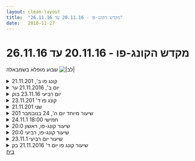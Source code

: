 ```yaml
---
layout: clean-layout
title:  "מקדש הקונג-פו - 20.11.16 עד 26.11.16"
date:   2016-11-27
---
```

# מקדש הקונג-פו - 20.11.16 עד 26.11.16 
שבוע מופלא בשמבאלה <img src="http://www.timg.co.il/tapuzForum/images/Emo23.gif" alt="|לב|">

<details>
                    <summary>קונג פו ב', 21.11.201</summary>
                    משבע וחמישה, עד עשר בערך.<br> <br> מהחלק הראשון: <br> + איזה חצי שעה דילוגיידה, לרוב נטו ולפעמים עם מסמני השלב הבא – חבטות, בעיטות, תרגילים. יש בי חלק שמסרב לקבל שזה נהיה קל ונעים, אבל גם הוא נהנה להשתכנע.<br> + שיחונת ממריצה על מסחר אלקטרוני<br> + עבודה משותפת נעימה על פורמות<br> <br> מהחלק השני:<br> + האם בעצם הוא התכוון לעיגול הזה עם העצים מול הים או לעיגול ההוא עם העצים מול הים? עשינו שימוש טוב בזמן וגם צפינו בסביבה, וכשהבנו שזה העיגול ההוא השתנענו לשם. מולטיטסקינג נעים שלא הפריע להתקדמות.<br> + הבנה יותר טובה של תשדורות שאני מקבל מהמערכת שלי. למשל, בזמן דילוגיידה / ריצה / &quot;ריחוף&quot; מתמשך במרחב על כריות כפות הרגליים – הבנה שמשמעות התשדורות היא &quot;רגע, מסתנכרנים פה, אוטוטו יהיה ממש כיף&quot; ולא &quot;הגיע הזמן להפסיק&quot;.<br> + שדרוג של &quot;הזזות&quot; – מדי פעם, בלי קשר לכלום, מגיעים עם הרגל לרגל של השני. מסתבר שזה פתח להרבה דברים מועילים. למשל, שיפור היציבות על רגל אחת כשהשני מספיק לנסות להזיז אותך במצב כזה.<br> + זיהוי ונטרול נסיונות של חלקים בי להפסיק אותי (למשל: דמיון שהמצב הנוכחי יישאר לנצח, דמיון שנכונה לי ריצה מייגעת, מיקוד מופרז של תשומת הלב בנשימה – בכולם הבנת אופן הנטרול הגיע אוטומטית עם הזיהוי הנכון).<br> + המשך התקדמות בשיבוץ דבר ביום שלי כרצוני.<br> + עזרה לאנשים אחרים לשפר את מצבם. איזה כיף זה. מה היא רוצה? מה מפריע לה? האצת הקצב תמנע מחשבות טורדניות אולי? שינוי הקצב הפנימי גם שלי. עבודה מדורגת תעזור אולי? שינוי נקודת הפתיחה גם שלי, בלי לוותר על היעד של שנינו.<br> <br>
                  </details><details>
                    <summary>יום ב', 21.11.2016 ער</summary>
                    פרשנות לא מדויקת לתחושות לא נעימות / קושי<br> לזאות שמדובר במדרגה - כמו שקשה בהתחלה לרוץ , במידה ונפרש את הקושי כסימן לעצור לא נמשיך , אך אם נמשיך לרוץ הגוף ישתחרר<br> ויפתח והחוויה תהיה נעימה יותר <br> .<br> חיזוק &quot;תפיסת המצליחן &quot;<br> <br> שיחזור והזכרות בפורמות <br> <br> נוכחות ונשימה שקיטה ונעימה <br> <br> הגשמת מטרות : מרחב מתאים , מסגרת ברורה&nbsp;&nbsp;, נוכחות חיה של המטרה (דימוי חזק של התוצאה המוגשמת)
                  </details><details>
                    <summary>יום רביעי 23.11.16 בוק</summary>
                    התעוררתי מאוחר ביקיצה טבעית. השאיר לי פחות זמן להכנה וללא זמן מקדים לפני השיעור. מצד שני נתן לי מושג לגבי זמן ההערכות המינימלי הנדרש לי. המחיש לי שאני אוהב את הקפה שלי לפני האימון…<br> נינוחות והנאה כמלווים לשיעור. התבוננות והרגשה מכיוון חדש, על שני המרכיבים שלתפיסתי אמורים ללוות אותי בכל שיעור. התייחסתי לזה כאל תזכורת, ניסיתי להרגיש איך&nbsp;&nbsp;דגש כזה יכול לשנות את איכות העבודה שלי לשלב הבא.<br> קבלה של עצמי והתקדמות, בדיקה האם יש כאן חיכוך והתנגשויות. עבודה על גמישות מתוך נסיון לאי ידיעה מוחלטת של המגבלות, מעניין.<br> עבודה טובה עם בעיטות ירידה לעמידה נמוכה, שילוב מרכיב ההנאה וההפתעה מתוך אי ידיעת המגבלות.&nbsp;&nbsp;<br> גילויים ושיפורים קטנים של פורמות בעזרת עבודה רציפה. <br> זיהוי וקבלה של נוקשות מסוימת בגב עליון, מודעות, קבלה, תשומת לב.<br> סיום שיעור 08:15
                  </details><details>
                    <summary>קונג פו ד' 23.11.201</summary>
                    20:35-23:00<br> <br> שקט בישיבה, בתנועה, שקט בהתרחשות<br> <br> מה יש לפורמות להגיד לי<br> <br> הענן<br> (אחד הדברים בתוך זה - לא מפריע לנשימה בשום רובד. המחשבות כנשימה של משהו שרוצה לחיות, תנועות רגשיות כנשימה של משהו שרוצה לחיות, וכן הלאה בפנים ובחוץ, בתוך הנשימה של העולם.) <br> <br> המשך עבודה עם פענוח נכון של מסרי המערכת/העולם בכל התחומים<br> <br>
                  </details><details>
                    <summary>שני 21.11.201</summary>
                    מתחילה לי ולישי.<br> וואלה כיף.<br> <br> כל אחד עושה לעצמו טוב דרך התנועה.<br> שמתי שירים ובעטתי<br> וזה היה ממש כיף<br> ומישהו עבר ידי וזמזם עם הרמקול שיר ששמתי<br> <br> מטענים כואבים מהעבר<br> שסביבת דחיפות עזרה להם לעלות<br> <br> ממשיכה את השיעור של עצמי בהליכה בשדרה. מסיימת ב 22:30 בספסל מול תמרה.<br> <br> היה שיעור טוב.
                  </details><details>
                    <summary>שיעור מיוחד יום ה', 24 בנובמבר 201</summary>
                    בערך מרבע לשש עד שבע<br> שיעור שני עם שפעת קלה (הראשון היה אתמול, רביעי לילה), חקירה בעיקר של הנשימה במצב הזה.<br> <br> כל סיטואציה כמינִי-עולם. המסגרת שלו, השימוש בו: יכול להיות ער למה שיוצר/מאפשר אותו, למה שהוא מאפשר, לאיך שאני משתמש בו.<br> שרשרת מרחבי העבודה בשיעור הזה כעולמות שעוצבו לאפשר לי להתפתח לאנשהו. לאנשהם בעצם. תשומת לב לזה ואליהם, אני יכול נגיד לקחת אחד מהם ולעשות ממנו שיעור.<br> <br> + עובר בין דמויות ילדים שבי, מוצא כאלה שלא טוב להם ונותן להם תשומת לב. (פנימי)<br> היה חדש לי לחפש ולמצוא בי לא דמות ילד אחד (בכל מני גילאים) אלא הרבה דמויות ילדים. גילוי מפתיע כשהתייחסתי לזה ככה: מצאתי בין השאר גם ילדים וילדות שהכרתי שהדמויות שלהם מייצגות בי עכשיו חלקים שלי. דברים בי שלא הבנתי שקשורים אלי כל כך קיבלו ככה התייחסות שמגיעה להם ממזמן.<br> <br> + התפרשות (פנימי)<br> <br> + &quot;קרב חרבות&quot; של אחד מול שניים.<br> האחד משתמש בשתי הזרועות, השניים בזרוע אחת.<br> חיפוש יתרון אפשרי בשני המצבים, שיתוף פעולה עם עוד מישהו, המצב הפנימי של תפישת עצמי כבעל יתרון..<br> טווח ביטחון (הפעם בהקשר חיצוני של קיר זכוכית שהיינו לידו, הזכיר לי את הקסדה משבוע שעבר) בשבילי ובשביל אחרים (דואג לכל שרשרת הדומינו של השפעה אפשרית).<br> חזרה בעיתה על דגשי נשימה טובים.<br> <br> + עדינות ורכות אפקטיביות (פנימי)<br> <br> + המקום שאין בו אלימות (פנימי)<br> אלימות והיעדר אפקטיביות<br> <br> + &quot;המפלס הנמוך&quot; (חיצוני)<br> הספיק לי לתפוס לרגע נכון את המפלס הזה כדי להתגלגל ממש ברכות.<br> <br> + אחד מול שניים, מהמקום. השניים ממטירים על האחד חבטות בעדינות. הוא ללא תנועה עם ידיים מאחורי הגב, מוסיף חמיקות, מוסיף מבנה מגן, מוסיף בלימות עם הזרועות, מוסיף תגובות / יוזם<br>
                  </details><details>
                    <summary>חמישי 18:00 24.11.1</summary>
                    עקבות מהשיעור:<br> <br> הגברת הנוחות בשהייה במצב נמוך תוך שימוש בנשימה<br> <br> לראות ולהיות מודע לכל החבטות שמגיעות אלי במהלך קרב<br> <br> יצירת רצפים אפקטיביים בקרב אגרופים<br> <br> עבודה פנימית - עבודה עם הילד הפנימי במצבי מצוקה שונים מהעבר, יצירת הקלה ושליחת כוח ממני.<br> <br> <br> <br> <br> <br>
                  </details><details>
                    <summary>שיעור קונג-פו, ראשון 20:0</summary>
                    אמנות ההגשמה ותכנות עצמי ע&quot;י דמיון המציאות שאני רוצה להגשים<br> <br> התקדמות באמנות הלחימה – דגש על מוגנות מלאה, שאיפה נטרול מהיר<br> <br> תרגולים תנועתיים עם דגש על גוף רפוי ונינוח<br>
                  </details><details>
                    <summary>שיעור קונג-פו, רביעי 20:0</summary>
                    היה לי שיעור נהדר. בחלק מהזמן הייתי עם עדי ובהמשך עם אוהד.<br> <br> מתישהו במהלך השיעור חשתי עייפות רבה.<br> זה הוביל אותי לעבודה על מנוחה. בהתחלה התמקדתי בלאפשר לעצמי לנוח מתוך מצב גופני סטטי, ובהמשך תרגלתי מנוחה תוך כדי עשיות שונות ( למשל במהלך תרגולים לחימתיים עם פרטנר). <br> ההשפעה של זה הייתה מדהימה ומהר מאד הייתי הרבה יותר עירני ואנרגטי. חלק מהזמן הקדשתי לטיפוח המנוחה גם ביום יום שלי.<br>
                  </details><details>
                    <summary>שיעור יום רביעי 23.11.1</summary>
                    היה לי שיעור מעולה<br> התחלתי בהקשבה<br> לאחר מספר דקות אסף אותי בועז שעבון<br> התחלנו מחימום הגוף<br> תרגילי גמישות<br> עבדנו על פורם ראשון ושני<br> בועז לימד אותי את הפורם השלישי החדש לי ברובו<br> התאמנו בהסטת הידיים זה של זו<br> בהקשבה לצלילים<br> סיימנו השיעור בערך בשבע<br> <br> <br> <br> <br>
                  </details><details>
                    <summary>שיעור קונג פו יום ד' 21.11.2016 בק</summary>
                    הצלחתי להגיע ראשונה לנקודת המפגש. לאחר מכן הגיעו יואב ורמי.<br> השיעור הועבר דרך יואב. הוא ביקש שנבדוק עם עצמנו מה מנסה להגיע אלינו.<br> כבר העליתי את השאלה אל עצמי קודם לכן. התשובה שלי: לחבר בין הפנים לחוץ, להרחיב את המבט.<br> זיהיתי דבר נוסף, נושן-חדש: לא רק להרגיש בנוח בתוך הגוף ולשמן את המפרקים למיניהם, אלא לחזק ולשבח את הגוף ככלי משוכלל שמשרת אותי כל רגע ורגע, כלי שדרכו אני קולטת את השדרים ואת התדרים של העולם ושל המידע שמנסה להגיע אלי.<br> במבט לאחור אני נוכחת לראות שעברתי כבר שלבים רבים והשתדרגתי מאוד; מצד שני, יש לי עוד הרבה מה ללמוד.<br> קרב כתפיים בשלישיה – היה מעניין. כבר לא עורר בי תחושות חוסר אונים כבעבר. לרגעים נהניתי. יכולתי לראות שאני מעייפת את עצמי יותר מדי, מעט אטית, אבל היו לי גם כמה הצלחות.<br> מרגישה באמצע הדרך.<br>
                  </details><a href="javascript:history.back()">בית</a>